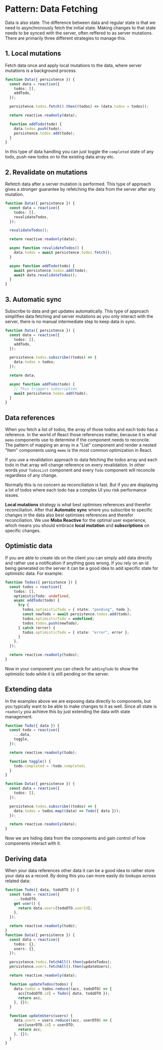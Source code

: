 # Pattern: Data Fetching

Data is also state. The difference between data and regular state is that we need to asynchronously fetch the initial state. Making changes to that state needs to be synced with the server, often reffered to as server mutations. There are primarily three different strategies to manage this.

## 1. Local mutations

Fetch data once and apply local mutations to the data, where server mutations is a background process.

```ts
function Data({ persistence }) {
  const data = reactive({
    todos: [],
    addTodo,
  });

  persistence.todos.fetch().then((todos) => (data.todos = todos));

  return reactive.readonly(data);

  function addTodo(todo) {
    data.todos.push(todo);
    persistence.todos.add(todo);
  }
}
```

In this type of data handling you can just toggle the `completed` state of any todo, push new todos on to the existing data array etc.

## 2. Revalidate on mutations

Refetch data after a server mutation is performed. This type of approach gives a stronger guarantee by refetching the data from the server after any mutation.

```ts
function Data({ persistence }) {
  const data = reactive({
    todos: [],
    revalidateTodos,
  });

  revalidateTodos();

  return reactive.readonly(data);

  async function revalidateTodos() {
    data.todos = await persistence.todos.fetch();
  }

  async function addTodo(todo) {
    await persistence.todos.add(todo);
    await data.revalidateTodos();
  }
}
```

## 3. Automatic sync

Subscribe to data and get updates automatically. This type of approach simplifies data fetching and server mutations as you only interact with the server, there is no manual intermediate step to keep data in sync.

```ts
function Data({ persistence }) {
  const data = reactive({
    todos: [],
    addTodo,
  });

  persistence.todos.subscribe((todos) => {
    data.todos = todos;
  });

  return data;

  async function addTodo(todo) {
    // This triggers subscription
    await persistence.todos.add(todo);
  }
}
```

## Data references

When you fetch a list of todos, the array of those todos and each todo has a reference. In the world of React those references matter, because it is what `memo` components use to determine if the component needs to reconcile. The pattern of mapping an array in a "List" component and render a nested "Item" components using `memo` is the most common optimization in React.

If you use a revalidation approach to data fetching the todos array and each todo in that array will change reference on every revalidation. In other words your `TodosList` component and every `Todo` component will reconcile regardless of any change.

Normally this is no concern as reconciliation is fast. But if you are displaying a lot of todos where each todo has a complex UI you risk performance issues.

**Local mutations** strategy is what best optimises references and therefor reconciliation. After that **Automatic sync** where you subscribe to specific changes in the data also best optimises references and therefor reconciliation. We use **Mobx Reactive** for the optimal user experience, which means you should embrace **local mutation** and **subscriptions** on specific changes.

## Optimistic data

If you are able to create ids on the client you can simply add data directly and rather use a notification if anything goes wrong. If you rely on an id being generated on the server it can be a good idea to add specific state for optimistic data. For example:

```ts
function Todos({ persistence }) {
  const todos = reactive({
    todos: [],
    optimisticTodo: undefined,
    async addTodo(todo) {
      try {
        todos.optimisticTodo = { state: "pending", todo };
        const newTodo = await persistence.todos.add(todo);
        todos.optimisticTodo = undefined;
        todos.todos.push(newTodo);
      } catch (error) {
        todos.optimisticTodo = { state: "error", error };
      }
    },
  });

  return reactive.readonly(todos);
}
```

Now in your component you can check for `addingTodo` to show the optimistic todo while it is still pending on the server.

## Extending data

In the examples above we are exposing data directly to components, but you typically want to be able to make changes to it as well. Since all state is `readonly` you achieve this by just extending the data with state management.

```ts
function Todo({ data }) {
  const todo = reactive({
    ...data,
    toggle,
  });

  return reactive.readonly(todo);

  function toggle() {
    todo.completed = !todo.completed;
  }
}

function Data({ persistence }) {
  const data = reactive({
    todos: [],
  });

  persistence.todos.subscribe((todos) => {
    data.todos = todos.map((data) => Todo({ data }));
  });

  return reactive.readonly(data);
}
```

Now we are hiding data from the components and gain control of how components interact with it.

## Deriving data

When your data references other data it can be a good idea to rather store your data as a record. By doing this you can more easily do lookups across related data:

```ts
function Todo({ data, todoDTO }) {
  const todo = reactive({
    ...todoDTO,
    get user() {
      return data.users[todoDTO.userId];
    },
  });

  return reactive.readonly(todo);
}
function Data({ persistence }) {
  const data = reactive({
    todos: {},
    users: {},
  });

  persistence.todos.fetchAll().then(updateTodos);
  persistence.users.fetchAll().then(updateUsers);

  return reactive.readonly(data);

  function updateTodos(todos) {
    data.todos = todos.reduce((acc, todoDTO) => {
      acc[todoDTO.id] = Todo({ data, todoDTO });
      return acc;
    }, {});
  }

  function updateUsers(users) {
    data.users = users.reduce((acc, userDTO) => {
      acc[userDTO.id] = userDTO;
      return acc;
    }, {});
  }
}
```
